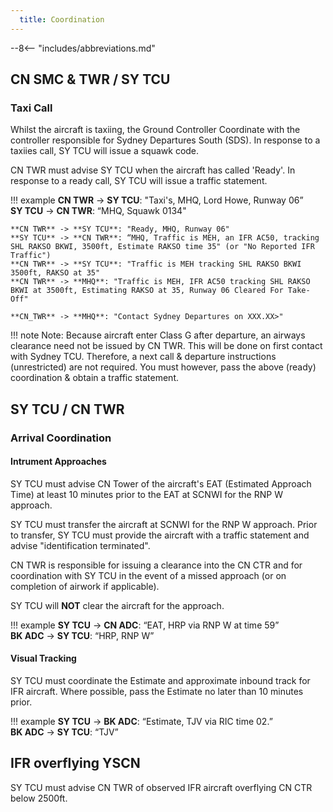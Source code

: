 ```yaml
---
  title: Coordination
---
```


--8<-- "includes/abbreviations.md"

## CN SMC & TWR / SY TCU

### Taxi Call

Whilst the aircraft is taxiing, the Ground Controller Coordinate with the controller responsible for Sydney Departures South (SDS).
In response to a taxiies call, SY TCU will issue a squawk code.

CN TWR must advise SY TCU when the aircraft has called 'Ready'.
In response to a ready call, SY TCU will issue a traffic statement.

!!! example
    **CN TWR** -> **SY TCU**: "Taxi's, MHQ, Lord Howe, Runway 06”  
    **SY TCU** -> **CN TWR**: “MHQ, Squawk 0134" 

    **CN TWR** -> **SY TCU**: "Ready, MHQ, Runway 06"  
    **SY TCU** -> **CN TWR**: “MHQ, Traffic is MEH, an IFR AC50, tracking SHL RAKSO BKWI, 3500ft, Estimate RAKSO time 35" (or "No Reported IFR Traffic")  
    **CN TWR** -> **SY TCU**: "Traffic is MEH tracking SHL RAKSO BKWI 3500ft, RAKSO at 35"  
    **CN TWR** -> **MHQ**: "Traffic is MEH, IFR AC50 tracking SHL RAKSO BKWI at 3500ft, Estimating RAKSO at 35, Runway 06 Cleared For Take-Off"  
      
    **CN_TWR** -> **MHQ**: "Contact Sydney Departures on XXX.XX>"  

!!! note
    Note: Because aircraft enter Class G after departure, an airways clearance need not be issued by CN TWR. This will be done on first contact with Sydney TCU.
    Therefore, a next call & departure instructions (unrestricted) are not required. You must however, pass the above (ready) coordination & obtain a traffic statement.


## SY TCU / CN TWR

### Arrival Coordination

#### Intrument Approaches

SY TCU must advise CN Tower of the aircraft's EAT (Estimated Approach Time) at least 10 minutes prior to the EAT at SCNWI for the RNP W approach.

SY TCU must transfer the aircraft at SCNWI for the RNP W approach.
Prior to transfer, SY TCU must provide the aircraft with a traffic statement and advise "identification terminated".

CN TWR is responsible for issuing a clearance into the CN CTR and for coordination with SY TCU in the event of a missed approach (or on completion of airwork if applicable).

SY TCU will **NOT** clear the aircraft for the approach.

!!! example
    **SY TCU** -> **CN ADC**: “EAT, HRP via RNP W at time 59”  
    **BK ADC** -> **SY TCU**: “HRP, RNP W”   


#### Visual Tracking

SY TCU must coordinate the Estimate and approximate inbound track for IFR aircraft. Where possible, pass the Estimate no later than 10 minutes prior.

!!! example
    **SY TCU** -> **BK ADC**: “Estimate, TJV via RIC time 02.”  
    **BK ADC** -> **SY TCU**: “TJV” 


## IFR overflying YSCN

SY TCU must advise CN TWR of observed IFR aircraft overflying CN CTR below 2500ft.